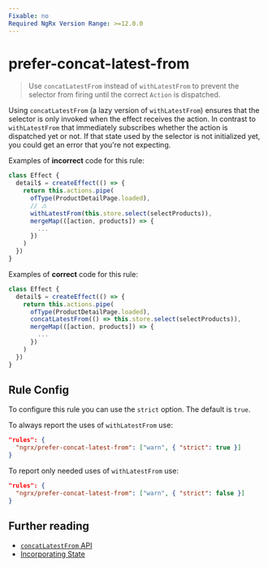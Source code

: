 ```yaml
---
Fixable: no
Required NgRx Version Range: >=12.0.0
---
```


# prefer-concat-latest-from

> Use `concatLatestFrom` instead of `withLatestFrom` to prevent the selector from firing until the correct `Action` is dispatched.

<!-- Everything above this generated, do not edit -->
<!-- MANUAL-DOC:START -->

Using `concatLatestFrom` (a lazy version of `withLatestFrom`) ensures that the selector is only invoked when the effect receives the action.
In contrast to `withLatestFrom` that immediately subscribes whether the action is dispatched yet or not. If that state used by the selector is not initialized yet, you could get an error that you're not expecting.

Examples of **incorrect** code for this rule:

```ts
class Effect {
  detail$ = createEffect(() => {
    return this.actions.pipe(
      ofType(ProductDetailPage.loaded),
      // ⚠
      withLatestFrom(this.store.select(selectProducts)),
      mergeMap(([action, products]) => {
        ...
      })
    )
  })
}
```

Examples of **correct** code for this rule:

```ts
class Effect {
  detail$ = createEffect(() => {
    return this.actions.pipe(
      ofType(ProductDetailPage.loaded),
      concatLatestFrom(() => this.store.select(selectProducts)),
      mergeMap(([action, products]) => {
        ...
      })
    )
  })
}
```

## Rule Config

To configure this rule you can use the `strict` option.
The default is `true`.

To always report the uses of `withLatestFrom` use:

```json
"rules": {
  "ngrx/prefer-concat-latest-from": ["warn", { "strict": true }]
}
```

To report only needed uses of `withLatestFrom` use:

```json
"rules": {
  "ngrx/prefer-concat-latest-from": ["warn", { "strict": false }]
}
```

## Further reading

- [`concatLatestFrom` API](https://ngrx.io/api/effects/concatLatestFrom)
- [Incorporating State](https://ngrx.io/guide/effects#incorporating-state)

